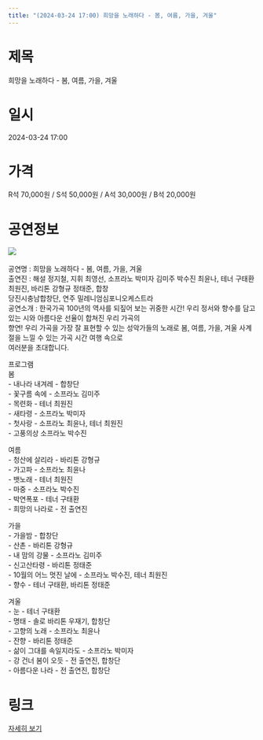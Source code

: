 ```yaml
---
title: "(2024-03-24 17:00) 희망을 노래하다 - 봄, 여름, 가을, 겨울"
---
```


# 제목
희망을 노래하다 - 봄, 여름, 가을, 겨울

# 일시
2024-03-24 17:00

# 가격
R석 70,000원 / S석 50,000원 / A석 30,000원 / B석 20,000원

# 공연정보
![](https://center.sac.or.kr/SAC/File/RentConfirm/editor/ae3998c6-5130-4631-8a7b-03706e51beee)﻿    
    
공연명 : 희망을 노래하다 - 봄, 여름, 가을, 겨울    
출연진 : 해설 정지철, 지휘 최영선, 소프라노 박미자 김미주 박수진 최윤나, 테너 구태환 최원진, 바리톤 강형규 정태준, 합창  
당진시충남합창단, 연주 밀레니엄심포니오케스트라    
공연소개 : 한국가곡 100년의 역사를 되짚어 보는 귀중한 시간! 우리 정서와 향수를 담고있는 시와 아름다운 선율이 합쳐진 우리 가곡의  
향연! 우리 가곡을 가장 잘 표현할 수 있는 성악가들의 노래로 봄, 여름, 가을, 겨울 사계절을 느낄 수 있는 가곡 시간 여행 속으로  
여러분을 초대합니다.  
  
프로그램    
봄    
\- 내나라 내겨레 - 합창단    
\- 꽃구름 속에 - 소프라노 김미주    
\- 목련화 - 테너 최원진    
\- 새타령 - 소프라노 박미자    
\- 첫사랑 - 소프라노 최윤나, 테너 최원진    
\- 고풍의상 소프라노 박수진    
    
여름    
\- 청산에 살리라 - 바리톤 강형규    
\- 가고파 - 소프라노 최윤나    
\- 뱃노래 - 테너 최원진    
\- 마중 - 소프라노 박수진    
\- 박연폭포 - 테너 구태환    
\- 희망의 나라로 - 전 출연진    
    
가을    
\- 가을밤 - 합창단    
\- 산촌 - 바리톤 강형규    
\- 내 맘의 강물 - 소프라노 김미주    
\- 신고산타령 - 바리톤 정태준    
\- 10월의 어느 멋진 날에 - 소프라노 박수진, 테너 최원진    
\- 향수 - 테너 구태환, 바리톤 정태준    
    
겨울    
\- 눈 - 테너 구태환    
\- 명태 - 솔로 바리톤 우재기, 합창단    
\- 고향의 노래 - 소프라노 최윤나    
\- 잔향 - 바리톤 정태준    
\- 삶이 그대를 속일지라도 - 소프라노 박미자    
\- 강 건너 봄이 오듯 - 전 출연진, 합창단    
\- 아름다운 나라 - 전 출연진, 합창단    
    
    
  


# 링크
[자세히 보기](https://www.sac.or.kr/site/main/show/show_view?SN=62241 "https://www.sac.or.kr/site/main/show/show_view?SN=62241")
